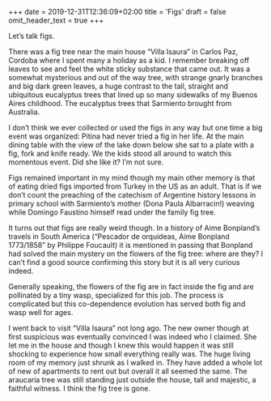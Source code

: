 +++
date = 2019-12-31T12:36:09+02:00
title = 'Figs'
draft = false
omit_header_text = true
+++

Let’s talk figs.

There was a fig tree near the main house “Villa Isaura” in Carlos Paz,
Cordoba where I spent many a holiday as a kid. I remember breaking off
leaves to see and feel the white sticky substance that came out. It
was a somewhat mysterious and out of the way tree, with strange gnarly
branches and big dark green leaves, a huge contrast to the tall,
straight and ubiquitous eucalyptus trees that lined up so many
sidewalks of my Buenos Aires childhood. The eucalyptus trees that
Sarmiento brought from Australia.

I don’t think we ever collected or used the figs in any way but one
time a big event was organized: Pitina had never tried a fig in her
life. At the main dining table with the view of the lake down below
she sat to a plate with a fig, fork and knife ready. We the kids stood
all around to watch this momentous event. Did she like it? I’m not
sure.

Figs remained important in my mind though my main other memory is that
of eating dried figs imported from Turkey in the US as an adult. That
is if we don’t count the preaching of the catechism of Argentine
history lessons in primary school with Sarmiento’s mother (Dona Paula
Albarracin!) weaving while Domingo Faustino himself read under the
family fig tree.

It turns out that figs are really weird though. In a history of Aime
Bonpland’s travels in South America (“Pescador de orquideas, Aime
Bonpland 1773/1858” by Philippe Foucault) it is mentioned in passing
that Bonpland had solved the main mystery on the flowers of the fig
tree: where are they? I can’t find a good source confirming this story
but it is all very curious indeed.

Generally speaking, the flowers of the fig are in fact inside the fig
and are pollinated by a tiny wasp, specialized for this job. The
process is complicated but this co-dependence evolution has served
both fig and wasp well for ages.

I went back to visit “Villa Isaura” not long ago. The new owner though
at first suspicious was eventually convinced I was indeed who I
claimed. She let me in the house and though I knew this would happen
it was still shocking to experience how small everything really
was. The huge living room of my memory just shrunk as I walked
in. They have added a whole lot of new of apartments to rent out but
overall it all seemed the same. The araucaria tree was still standing
just outside the house, tall and majestic, a faithful witness. I think
the fig tree is gone.
